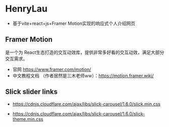 # HenryLau
- 基于vite+react+js+Framer Motion实现的响应式个人介绍网页

## Framer Motion 
是一个为 React生态打造的交互动效库，提供非常多好看的交互动效，满足大部分交互需求。
- 官网 https://www.framer.com/motion/
- 中文教程文档 （作者居然是三木老师ww）：https://motion.framer.wiki/

## Slick slider links
- https://cdnjs.cloudflare.com/ajax/libs/slick-carousel/1.6.0/slick.min.css

- https://cdnjs.cloudflare.com/ajax/libs/slick-carousel/1.6.0/slick-theme.min.css
